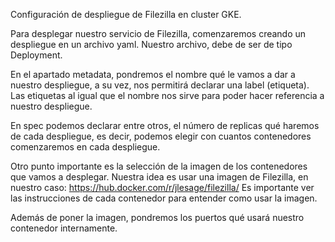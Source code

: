 Configuración de despliegue de Filezilla en cluster GKE.

Para desplegar nuestro servicio de Filezilla, comenzaremos creando un despliegue en un archivo yaml.
Nuestro archivo, debe de ser de tipo Deployment.

En el apartado metadata, pondremos el nombre qué le vamos a dar a nuestro despliegue, a su vez, nos permitirá declarar una label (etiqueta).
Las etiquetas al igual que el nombre nos sirve para poder hacer referencia a nuestro despliegue.

En spec podemos declarar entre otros, el número de replicas qué haremos de cada despliegue, es decir, podemos elegir con cuantos contenedores comenzaremos en cada despliegue.

Otro punto importante es la selección de la imagen de los contenedores que vamos a desplegar. 
Nuestra idea es usar una imagen de Filezilla, en nuestro caso: https://hub.docker.com/r/jlesage/filezilla/
Es importante ver las instrucciones de cada contenedor para entender como usar la imagen.

Además de poner la imagen, pondremos los puertos qué usará nuestro contenedor internamente.
